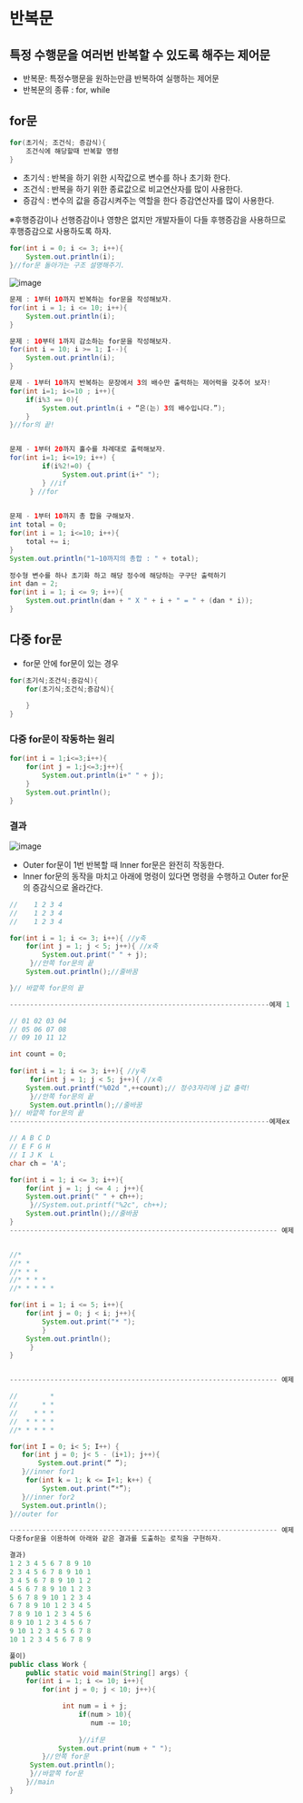 # 반복문
## 특정 수행문을 여러번 반복할 수 있도록 해주는 제어문
- 반복문: 특정수행문을 원하는만큼 반복하여 실행하는 제어문
- 반복문의 종류 : for, while

## for문
```java
for(초기식; 조건식; 증감식){
	조건식에 해당할때 반복할 명령
}
```
- 초기식 : 반복을 하기 위한 시작값으로 변수를 하나 초기화 한다.
- 조건식 : 반복을 하기 위한 종료값으로 비교연산자를 많이 사용한다.
- 증감식 : 변수의 값을 증감시켜주는 역할을 한다 증감연산자를 많이 사용한다.

※후행증감이나 선행증감이나 영향은 없지만 개발자들이 다들 후행증감을 사용하므로 후행증감으로 사용하도록 하자.<br>

```java
for(int i = 0; i <= 3; i++){
	System.out.println(i);
}//for문 돌아가는 구조 설명해주기.
```

![image](https://user-images.githubusercontent.com/54658614/215010183-dceb4e66-811e-46ba-a8b6-e3e902446b3d.png)

```java
문제 : 1부터 10까지 반복하는 for문을 작성해보자.
for(int i = 1; i <= 10; i++){
	System.out.println(i);
}

문제 : 10부터 1까지 감소하는 for문을 작성해보자.
for(int i = 10; i >= 1; I--){
	System.out.println(i);
}

문제 - 1부터 10까지 반복하는 문장에서 3의 배수만 출력하는 제어력을 갖추어 보자!	
for(int i=1; i<=10 ; i++){
	if(i%3 == 0){
	    System.out.println(i + “은(는) 3의 배수입니다.”);
	}
}//for의 끝!


문제 - 1부터 20까지 홀수를 차례대로 출력해보자.
for(int i=1; i<=19; i++) {
        if(i%2!=0) {
             System.out.print(i+" ");
        } //if
     } //for

 
문제 - 1부터 10까지 총 합을 구해보자.
int total = 0;
for(int i = 1; i<=10; i++){
 	total += i;
}
System.out.println("1~10까지의 총합 : " + total);
 
정수형 변수를 하나 초기화 하고 해당 정수에 해당하는 구구단 출력하기
int dan = 2;
for(int i = 1; i <= 9; i++){
	System.out.println(dan + " X " + i + " = " + (dan * i));
}
```
## 다중 for문
- for문 안에 for문이 있는 경우
```java
for(초기식;조건식;증감식){
	for(초기식;조건식;증감식){
		
	}
}
```
### 다중 for문이 작동하는 원리
```java
for(int i = 1;i<=3;i++){
	for(int j = 1;j<=3;j++){
		System.out.println(i+" " + j);
	}
	System.out.println();
}
```

### 결과
![image](https://user-images.githubusercontent.com/54658614/215011017-deb1c912-68c8-416b-b3c9-9e4a7b965e25.png)

- Outer for문이 1번 반복할 때 Inner for문은 완전히 작동한다.
- Inner for문의 동작을 마치고 아래에 명령이 있다면 명령을 수행하고 Outer for문의 증감식으로 올라간다.

```java
//    1 2 3 4
//    1 2 3 4
//    1 2 3 4

for(int i = 1; i <= 3; i++){ //y축	         
	for(int j = 1; j < 5; j++){ //x축
		System.out.print(" " + j);	
     }//안쪽 for문의 끝
	System.out.println();//줄바꿈

}// 바깥쪽 for문의 끝

----------------------------------------------------------------예제 1

// 01 02 03 04
// 05 06 07 08
// 09 10 11 12

int count = 0;
	
for(int i = 1; i <= 3; i++){ //y축
     for(int j = 1; j < 5; j++){ //x축	              
	System.out.printf("%02d ",++count);// 정수3자리에 j값 출력!
     }//안쪽 for문의 끝	           
     System.out.println();//줄바꿈
}// 바깥쪽 for문의 끝
----------------------------------------------------------------예제ex

// A B C D
// E F G H
// I J K  L
char ch = 'A';

for(int i = 1; i <= 3; i++){	          
	for(int j = 1; j <= 4 ; j++){
    System.out.print(" " + ch++);
     }//System.out.printf("%2c", ch++);
    System.out.println();//줄바꿈
}
------------------------------------------------------------------ 예제 2


//* 
//* * 
//* * * 
//* * * * 
//* * * * *

for(int i = 1; i <= 5; i++){	          
	for(int j = 0; j < i; j++){
	    System.out.print("* ");
    	}	
	System.out.println();
     }         
}


------------------------------------------------------------------ 예제 3

//        * 
//      * *
//    * * *
//  * * * *
//* * * * *

for(int I = 0; i< 5; I++) {
   for(int j = 0; j< 5 - (i+1); j++){
       System.out.print(“ ”);
   }//inner for1
    for(int k = 1; k <= I+1; k++) {
        System.out.print(“*”);
   }//inner for2
   System.out.println();
}//outer for

------------------------------------------------------------------ 예제 5
다중for문을 이용하여 아래와 같은 결과를 도출하는 로직을 구현하자.

결과)
1 2 3 4 5 6 7 8 9 10 
2 3 4 5 6 7 8 9 10 1 
3 4 5 6 7 8 9 10 1 2 
4 5 6 7 8 9 10 1 2 3 
5 6 7 8 9 10 1 2 3 4 
6 7 8 9 10 1 2 3 4 5 
7 8 9 10 1 2 3 4 5 6 
8 9 10 1 2 3 4 5 6 7 
9 10 1 2 3 4 5 6 7 8 
10 1 2 3 4 5 6 7 8 9

풀이)
public class Work {
	public static void main(String[] args) {
	for(int i = 1; i <= 10; i++){	          
		for(int j = 0; j < 10; j++){

		     int num = i + j;
	             if(num > 10){
		            num -= 10;
            
	             }//if문
        	System.out.print(num + " ");		          
		}//안쪽 for문
	 System.out.println();
	 }//바깥쪽 for문
    }//main
}
```
